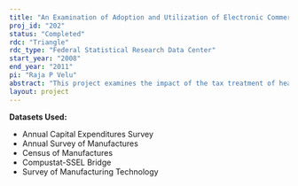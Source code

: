 ```yaml
---
title: "An Examination of Adoption and Utilization of Electronic Commerce Technologies within US Firms"
proj_id: "202"
status: "Completed"
rdc: "Triangle"
rdc_type: "Federal Statistical Research Data Center"
start_year: "2008"
end_year: "2011"
pi: "Raja P Velu"
abstract: "This project examines the impact of the tax treatment of health insurance on health coverage and spending patterns. The second component is an assessment of the eﬀect of health insurance coverage, and policies that aﬀect health insurance coverage, on measures of the quality of care based on the Commonwealth Fund state scorecard. The Internet and its underlying technology have enabled businesses to redesign their processes to take advantage of the capabilities of the Internet as well as to create new ways of communicating and coordinating diverse activities. In addition, both the intranet and extranet have oﬀered ample means for an enterprise to create (or add) value. This has resulted in new and unique challenges for data collection. This project investigates measurement issues related to electronic commerce and produces estimates of the eﬀects of e-commerce on productivity. The project will also examine the impact of computer networks on business processes and on various elements of the supply chain. The study will examine the types of enterprises that use Electronic Commerce Technology (ECT), examine how ECT aﬀects e-supply chain and transforms production, deter-mine if and how the use of ECT results in value addition (or creation), and determine the adequacy of the measures used by the U.S. Census Bureau. The research will generate estimates of the eﬀect of e-commerce on productivity in manufacturing plants. The investigation will determine whether plants that invested in e-commerce technology received returns in the form of added productivity gains. The researchers’ investigation using Census Bureau data can lead to a detailed examination of whether the data are consistent with one of these hypotheses and identify sources of potential e-commerce measurement problems. They will investigate in an e-commerce framework the applicability and robustness of traditional production function estimation, issues related to incorporation of knowledge, manufacturing processes, and quality improvement into the production function, and issues related to industry type and geographic concentration of industries."
layout: project
---
```


**Datasets Used:**

  - Annual Capital Expenditures Survey 
  - Annual Survey of Manufactures 
  - Census of Manufactures 
  - Compustat-SSEL Bridge 
  - Survey of Manufacturing Technology 

